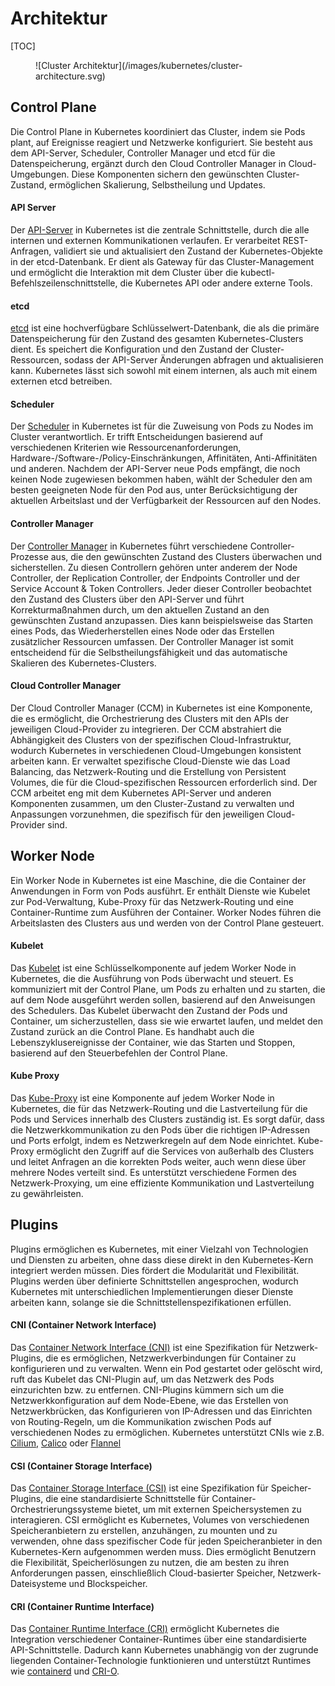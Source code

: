 # Architektur

[TOC]

<figure markdown>
  ![Cluster Architektur](/images/kubernetes/cluster-architecture.svg)
</figure>

## Control Plane
Die Control Plane in Kubernetes koordiniert das Cluster, indem sie Pods plant, auf Ereignisse reagiert und Netzwerke konfiguriert. 
Sie besteht aus dem API-Server, Scheduler, Controller Manager und etcd für die Datenspeicherung, ergänzt durch 
den Cloud Controller Manager in Cloud-Umgebungen. Diese Komponenten sichern den gewünschten Cluster-Zustand, ermöglichen Skalierung, Selbstheilung und Updates.

####  API Server
Der [API-Server](https://kubernetes.io/docs/concepts/overview/components/#kube-apiserver)
in Kubernetes ist die zentrale Schnittstelle, durch die alle internen und externen Kommunikationen verlaufen. 
Er verarbeitet REST-Anfragen, validiert sie und aktualisiert den Zustand der Kubernetes-Objekte in der etcd-Datenbank. 
Er dient als Gateway für das Cluster-Management und ermöglicht die Interaktion mit dem Cluster über die kubectl-Befehlszeilenschnittstelle, 
die Kubernetes API oder andere externe Tools.

#### etcd
[etcd](https://kubernetes.io/docs/concepts/overview/components/#etcd)
ist eine hochverfügbare Schlüsselwert-Datenbank, die als die primäre Datenspeicherung für den Zustand des gesamten Kubernetes-Clusters dient. 
Es speichert die Konfiguration und den Zustand der Cluster-Ressourcen, sodass der API-Server Änderungen abfragen und aktualisieren kann. 
Kubernetes lässt sich sowohl mit einem internen, als auch mit einem externen etcd betreiben. 

#### Scheduler
Der [Scheduler](https://kubernetes.io/docs/concepts/overview/components/#kube-controller-manager)
in Kubernetes ist für die Zuweisung von Pods zu Nodes im Cluster verantwortlich. Er trifft Entscheidungen 
basierend auf verschiedenen Kriterien wie Ressourcenanforderungen, Hardware-/Software-/Policy-Einschränkungen, Affinitäten, 
Anti-Affinitäten und anderen. Nachdem der API-Server neue Pods empfängt, die noch keinen Node zugewiesen bekommen haben, 
wählt der Scheduler den am besten geeigneten Node für den Pod aus, unter Berücksichtigung der aktuellen Arbeitslast und 
der Verfügbarkeit der Ressourcen auf den Nodes.

#### Controller Manager
Der [Controller Manager](https://kubernetes.io/docs/concepts/overview/components/#cloud-controller-manager)
in Kubernetes führt verschiedene Controller-Prozesse aus, die den gewünschten Zustand des Clusters 
überwachen und sicherstellen. Zu diesen Controllern gehören unter anderem der Node Controller, der Replication Controller, 
der Endpoints Controller und der Service Account & Token Controllers. Jeder dieser Controller beobachtet den Zustand 
des Clusters über den API-Server und führt Korrekturmaßnahmen durch, um den aktuellen Zustand an den gewünschten Zustand 
anzupassen. Dies kann beispielsweise das Starten eines Pods, das Wiederherstellen eines Node oder das Erstellen zusätzlicher 
Ressourcen umfassen. Der Controller Manager ist somit entscheidend für die Selbstheilungsfähigkeit und das automatische Skalieren des Kubernetes-Clusters.

#### Cloud Controller Manager
Der Cloud Controller Manager (CCM) in Kubernetes ist eine Komponente, die es ermöglicht, die Orchestrierung des Clusters 
mit den APIs der jeweiligen Cloud-Provider zu integrieren. Der CCM abstrahiert die Abhängigkeit des Clusters von 
der spezifischen Cloud-Infrastruktur, wodurch Kubernetes in verschiedenen Cloud-Umgebungen konsistent arbeiten kann. 
Er verwaltet spezifische Cloud-Dienste wie das Load Balancing, das Netzwerk-Routing und die Erstellung von Persistent Volumes, 
die für die Cloud-spezifischen Ressourcen erforderlich sind. Der CCM arbeitet eng mit dem Kubernetes API-Server und anderen Komponenten zusammen, 
um den Cluster-Zustand zu verwalten und Anpassungen vorzunehmen, die spezifisch für den jeweiligen Cloud-Provider sind.

## Worker Node
Ein Worker Node in Kubernetes ist eine Maschine, die die Container der Anwendungen in Form von Pods ausführt. 
Er enthält Dienste wie Kubelet zur Pod-Verwaltung, Kube-Proxy für das Netzwerk-Routing und eine Container-Runtime zum Ausführen der Container. 
Worker Nodes führen die Arbeitslasten des Clusters aus und werden von der Control Plane gesteuert.

#### Kubelet
Das [Kubelet](https://kubernetes.io/docs/concepts/overview/components/#kubelet) 
ist eine Schlüsselkomponente auf jedem Worker Node in Kubernetes, die die Ausführung von Pods überwacht und steuert.
Es kommuniziert mit der Control Plane, um Pods zu erhalten und zu starten, die auf dem Node ausgeführt werden sollen, 
basierend auf den Anweisungen des Schedulers. Das Kubelet überwacht den Zustand der Pods und Container, um sicherzustellen, 
dass sie wie erwartet laufen, und meldet den Zustand zurück an die Control Plane. Es handhabt auch die Lebenszyklusereignisse der Container, 
wie das Starten und Stoppen, basierend auf den Steuerbefehlen der Control Plane.

#### Kube Proxy
Das [Kube-Proxy](https://kubernetes.io/docs/concepts/overview/components/#kube-proxy) 
ist eine Komponente auf jedem Worker Node in Kubernetes, die für das Netzwerk-Routing und die Lastverteilung 
für die Pods und Services innerhalb des Clusters zuständig ist. Es sorgt dafür, dass die Netzwerkkommunikation zu den Pods 
über die richtigen IP-Adressen und Ports erfolgt, indem es Netzwerkregeln auf dem Node einrichtet. Kube-Proxy ermöglicht 
den Zugriff auf die Services von außerhalb des Clusters und leitet Anfragen an die korrekten Pods weiter, 
auch wenn diese über mehrere Nodes verteilt sind. Es unterstützt verschiedene Formen des Netzwerk-Proxying, 
um eine effiziente Kommunikation und Lastverteilung zu gewährleisten.

## Plugins
Plugins ermöglichen es Kubernetes, mit einer Vielzahl von Technologien und Diensten zu arbeiten, 
ohne dass diese direkt in den Kubernetes-Kern integriert werden müssen. Dies fördert die Modularität und Flexibilität. 
Plugins werden über definierte Schnittstellen angesprochen, wodurch Kubernetes mit unterschiedlichen Implementierungen 
dieser Dienste arbeiten kann, solange sie die Schnittstellenspezifikationen erfüllen.

#### CNI (Container Network Interface)
Das [Container Network Interface (CNI)](https://kubernetes.io/docs/concepts/extend-kubernetes/compute-storage-net/network-plugins/)
ist eine Spezifikation für Netzwerk-Plugins, die es ermöglichen, Netzwerkverbindungen für Container zu konfigurieren und zu verwalten. 
Wenn ein Pod gestartet oder gelöscht wird, ruft das Kubelet das CNI-Plugin auf, um das Netzwerk des Pods einzurichten bzw. zu entfernen. 
CNI-Plugins kümmern sich um die Netzwerkkonfiguration auf dem Node-Ebene, wie das Erstellen von Netzwerkbrücken, 
das Konfigurieren von IP-Adressen und das Einrichten von Routing-Regeln, um die Kommunikation zwischen Pods auf verschiedenen Nodes zu ermöglichen.
Kubernetes unterstützt CNIs wie z.B. [Cilium](https://cilium.io/), [Calico](https://www.tigera.io/project-calico/) oder
[Flannel](https://github.com/flannel-io/flannel)

#### CSI (Container Storage Interface)
Das [Container Storage Interface (CSI)](https://kubernetes.io/blog/2019/01/15/container-storage-interface-ga/) 
ist eine Spezifikation für Speicher-Plugins, die eine standardisierte Schnittstelle für Container-Orchestrierungssysteme bietet, 
um mit externen Speichersystemen zu interagieren. CSI ermöglicht es Kubernetes, Volumes von verschiedenen Speicheranbietern zu erstellen, 
anzuhängen, zu mounten und zu verwenden, ohne dass spezifischer Code für jeden Speicheranbieter in den Kubernetes-Kern aufgenommen werden muss. 
Dies ermöglicht Benutzern die Flexibilität, Speicherlösungen zu nutzen, die am besten zu ihren Anforderungen passen, 
einschließlich Cloud-basierter Speicher, Netzwerk-Dateisysteme und Blockspeicher.

#### CRI (Container Runtime Interface)
Das [Container Runtime Interface (CRI)](https://kubernetes.io/docs/concepts/architecture/cri/) ermöglicht Kubernetes die Integration verschiedener Container-Runtimes über eine standardisierte API-Schnittstelle. 
Dadurch kann Kubernetes unabhängig von der zugrunde liegenden Container-Technologie funktionieren und unterstützt Runtimes wie 
[containerd](https://containerd.io/) und [CRI-O](https://cri-o.io/).
